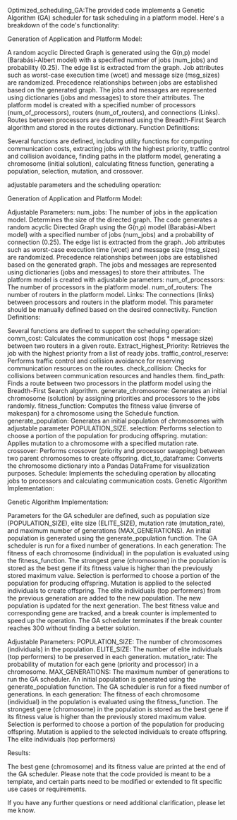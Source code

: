 Optimized_scheduling_GA:The provided code implements a Genetic Algorithm (GA) scheduler for task scheduling in a platform model. Here's a breakdown of the code's functionality:

Generation of Application and Platform Model:

A random acyclic Directed Graph is generated using the G(n,p) model (Barabási-Albert model) with a specified number of jobs (num_jobs) and probability (0.25).
The edge list is extracted from the graph.
Job attributes such as worst-case execution time (wcet) and message size (msg_sizes) are randomized.
Precedence relationships between jobs are established based on the generated graph.
The jobs and messages are represented using dictionaries (jobs and messages) to store their attributes.
The platform model is created with a specified number of processors (num_of_processors), routers (num_of_routers), and connections (Links). Routes between processors are determined using the Breadth-First Search algorithm and stored in the routes dictionary.
Function Definitions:

Several functions are defined, including utility functions for computing communication costs, extracting jobs with the highest priority, traffic control and collision avoidance, finding paths in the platform model, generating a chromosome (initial solution), calculating fitness function, generating a population, selection, mutation, and crossover.

adjustable parameters and the scheduling operation:

Generation of Application and Platform Model:

Adjustable Parameters:
num_jobs: The number of jobs in the application model. Determines the size of the directed graph.
The code generates a random acyclic Directed Graph using the G(n,p) model (Barabási-Albert model) with a specified number of jobs (num_jobs) and a probability of connection (0.25).
The edge list is extracted from the graph.
Job attributes such as worst-case execution time (wcet) and message size (msg_sizes) are randomized.
Precedence relationships between jobs are established based on the generated graph.
The jobs and messages are represented using dictionaries (jobs and messages) to store their attributes.
The platform model is created with adjustable parameters:
num_of_processors: The number of processors in the platform model.
num_of_routers: The number of routers in the platform model.
Links: The connections (links) between processors and routers in the platform model. This parameter should be manually defined based on the desired connectivity.
Function Definitions:

Several functions are defined to support the scheduling operation:
comm_cost: Calculates the communication cost (hops * message size) between two routers in a given route.
Extract_Highest_Priority: Retrieves the job with the highest priority from a list of ready jobs.
traffic_control_reserve: Performs traffic control and collision avoidance for reserving communication resources on the routes.
check_collision: Checks for collisions between communication resources and handles them.
find_path: Finds a route between two processors in the platform model using the Breadth-First Search algorithm.
generate_chromosome: Generates an initial chromosome (solution) by assigning priorities and processors to the jobs randomly.
fitness_function: Computes the fitness value (inverse of makespan) for a chromosome using the Schedule function.
generate_population: Generates an initial population of chromosomes with adjustable parameter POPULATION_SIZE.
selection: Performs selection to choose a portion of the population for producing offspring.
mutation: Applies mutation to a chromosome with a specified mutation rate.
crossover: Performs crossover (priority and processor swapping) between two parent chromosomes to create offspring.
dict_to_dataframe: Converts the chromosome dictionary into a Pandas DataFrame for visualization purposes.
Schedule: Implements the scheduling operation by allocating jobs to processors and calculating communication costs.
Genetic Algorithm Implementation:

Genetic Algorithm Implementation:

Parameters for the GA scheduler are defined, such as population size (POPULATION_SIZE), elite size (ELITE_SIZE), mutation rate (mutation_rate), and maximum number of generations (MAX_GENERATIONS).
An initial population is generated using the generate_population function.
The GA scheduler is run for a fixed number of generations.
In each generation:
The fitness of each chromosome (individual) in the population is evaluated using the fitness_function.
The strongest gene (chromosome) in the population is stored as the best gene if its fitness value is higher than the previously stored maximum value.
Selection is performed to choose a portion of the population for producing offspring.
Mutation is applied to the selected individuals to create offspring.
The elite individuals (top performers) from the previous generation are added to the new population.
The new population is updated for the next generation.
The best fitness value and corresponding gene are tracked, and a break counter is implemented to speed up the operation.
The GA scheduler terminates if the break counter reaches 300 without finding a better solution.

Adjustable Parameters:
POPULATION_SIZE: The number of chromosomes (individuals) in the population.
ELITE_SIZE: The number of elite individuals (top performers) to be preserved in each generation.
mutation_rate: The probability of mutation for each gene (priority and processor) in a chromosome.
MAX_GENERATIONS: The maximum number of generations to run the GA scheduler.
An initial population is generated using the generate_population function.
The GA scheduler is run for a fixed number of generations.
In each generation:
The fitness of each chromosome (individual) in the population is evaluated using the fitness_function.
The strongest gene (chromosome) in the population is stored as the best gene if its fitness value is higher than the previously stored maximum value.
Selection is performed to choose a portion of the population for producing offspring.
Mutation is applied to the selected individuals to create offspring.
The elite individuals (top performers)


Results:

The best gene (chromosome) and its fitness value are printed at the end of the GA scheduler.
Please note that the code provided is meant to be a template, and certain parts need to be modified or extended to fit specific use cases or requirements.

If you have any further questions or need additional clarification, please let me know.





